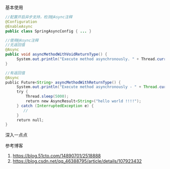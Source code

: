基本使用  
```java
//配置开启异步支持，检测@Async注释  
@Configuration
@EnableAsync
public class SpringAsyncConfig { ... }  

//使用@Async注释
//无返回值
@Async
public void asyncMethodWithVoidReturnType() {
     System.out.println("Execute method asynchronously. " + Thread.currentThread().getName());
}

//有返回值
@Async
public Future<String> asyncMethodWithReturnType() {
     System.out.println("Execute method asynchronously - " + Thread.currentThread().getName());
     try {
         Thread.sleep(5000);
         return new AsyncResult<String>("hello world !!!!");
     } catch (InterruptedException e) {
        //
     }
     return null;
}
```  

深入一点点  




参考博客  
1. https://blog.51cto.com/14890701/2518888  
2. https://blog.csdn.net/qq_46388795/article/details/107923432